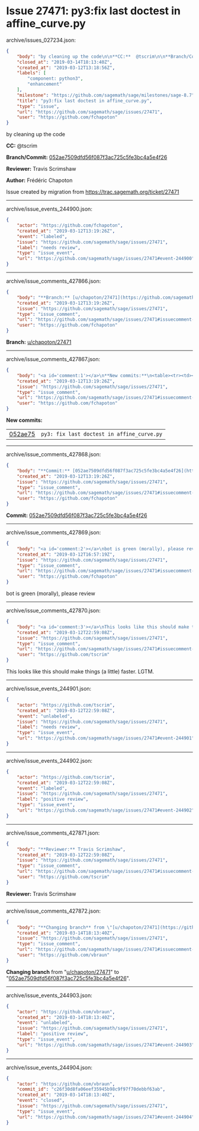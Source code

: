 # Issue 27471: py3:fix last doctest in affine_curve.py

archive/issues_027234.json:
```json
{
    "body": "by cleaning up the code\n\n**CC:**  @tscrim\n\n**Branch/Commit:** [052ae7509dfd56f087f3ac725c5fe3bc4a5e4f26](https://github.com/sagemath/sagetrac-mirror/commit/052ae7509dfd56f087f3ac725c5fe3bc4a5e4f26)\n\n**Reviewer:** Travis Scrimshaw\n\n**Author:** Fr\u00e9d\u00e9ric Chapoton\n\nIssue created by migration from https://trac.sagemath.org/ticket/27471\n\n",
    "closed_at": "2019-03-14T18:13:40Z",
    "created_at": "2019-03-12T13:18:56Z",
    "labels": [
        "component: python3",
        "enhancement"
    ],
    "milestone": "https://github.com/sagemath/sage/milestones/sage-8.7",
    "title": "py3:fix last doctest in affine_curve.py",
    "type": "issue",
    "url": "https://github.com/sagemath/sage/issues/27471",
    "user": "https://github.com/fchapoton"
}
```
by cleaning up the code

**CC:**  @tscrim

**Branch/Commit:** [052ae7509dfd56f087f3ac725c5fe3bc4a5e4f26](https://github.com/sagemath/sagetrac-mirror/commit/052ae7509dfd56f087f3ac725c5fe3bc4a5e4f26)

**Reviewer:** Travis Scrimshaw

**Author:** Frédéric Chapoton

Issue created by migration from https://trac.sagemath.org/ticket/27471





---

archive/issue_events_244900.json:
```json
{
    "actor": "https://github.com/fchapoton",
    "created_at": "2019-03-12T13:19:26Z",
    "event": "labeled",
    "issue": "https://github.com/sagemath/sage/issues/27471",
    "label": "needs review",
    "type": "issue_event",
    "url": "https://github.com/sagemath/sage/issues/27471#event-244900"
}
```



---

archive/issue_comments_427866.json:
```json
{
    "body": "**Branch:** [u/chapoton/27471](https://github.com/sagemath/sagetrac-mirror/tree/u/chapoton/27471)",
    "created_at": "2019-03-12T13:19:26Z",
    "issue": "https://github.com/sagemath/sage/issues/27471",
    "type": "issue_comment",
    "url": "https://github.com/sagemath/sage/issues/27471#issuecomment-427866",
    "user": "https://github.com/fchapoton"
}
```

**Branch:** [u/chapoton/27471](https://github.com/sagemath/sagetrac-mirror/tree/u/chapoton/27471)



---

archive/issue_comments_427867.json:
```json
{
    "body": "<a id='comment:1'></a>\n**New commits:**\n<table><tr><td><a href=\"https://github.com/sagemath/sagetrac-mirror/commit/052ae7509dfd56f087f3ac725c5fe3bc4a5e4f26\">052ae75</a></td><td><code>py3: fix last doctest in affine_curve.py</code></td></tr></table>\n",
    "created_at": "2019-03-12T13:19:26Z",
    "issue": "https://github.com/sagemath/sage/issues/27471",
    "type": "issue_comment",
    "url": "https://github.com/sagemath/sage/issues/27471#issuecomment-427867",
    "user": "https://github.com/fchapoton"
}
```

<a id='comment:1'></a>
**New commits:**
<table><tr><td><a href="https://github.com/sagemath/sagetrac-mirror/commit/052ae7509dfd56f087f3ac725c5fe3bc4a5e4f26">052ae75</a></td><td><code>py3: fix last doctest in affine_curve.py</code></td></tr></table>




---

archive/issue_comments_427868.json:
```json
{
    "body": "**Commit:** [052ae7509dfd56f087f3ac725c5fe3bc4a5e4f26](https://github.com/sagemath/sagetrac-mirror/commit/052ae7509dfd56f087f3ac725c5fe3bc4a5e4f26)",
    "created_at": "2019-03-12T13:19:26Z",
    "issue": "https://github.com/sagemath/sage/issues/27471",
    "type": "issue_comment",
    "url": "https://github.com/sagemath/sage/issues/27471#issuecomment-427868",
    "user": "https://github.com/fchapoton"
}
```

**Commit:** [052ae7509dfd56f087f3ac725c5fe3bc4a5e4f26](https://github.com/sagemath/sagetrac-mirror/commit/052ae7509dfd56f087f3ac725c5fe3bc4a5e4f26)



---

archive/issue_comments_427869.json:
```json
{
    "body": "<a id='comment:2'></a>\nbot is green (morally), please review",
    "created_at": "2019-03-12T16:57:19Z",
    "issue": "https://github.com/sagemath/sage/issues/27471",
    "type": "issue_comment",
    "url": "https://github.com/sagemath/sage/issues/27471#issuecomment-427869",
    "user": "https://github.com/fchapoton"
}
```

<a id='comment:2'></a>
bot is green (morally), please review



---

archive/issue_comments_427870.json:
```json
{
    "body": "<a id='comment:3'></a>\nThis looks like this should make things (a little) faster. LGTM.",
    "created_at": "2019-03-12T22:59:08Z",
    "issue": "https://github.com/sagemath/sage/issues/27471",
    "type": "issue_comment",
    "url": "https://github.com/sagemath/sage/issues/27471#issuecomment-427870",
    "user": "https://github.com/tscrim"
}
```

<a id='comment:3'></a>
This looks like this should make things (a little) faster. LGTM.



---

archive/issue_events_244901.json:
```json
{
    "actor": "https://github.com/tscrim",
    "created_at": "2019-03-12T22:59:08Z",
    "event": "unlabeled",
    "issue": "https://github.com/sagemath/sage/issues/27471",
    "label": "needs review",
    "type": "issue_event",
    "url": "https://github.com/sagemath/sage/issues/27471#event-244901"
}
```



---

archive/issue_events_244902.json:
```json
{
    "actor": "https://github.com/tscrim",
    "created_at": "2019-03-12T22:59:08Z",
    "event": "labeled",
    "issue": "https://github.com/sagemath/sage/issues/27471",
    "label": "positive review",
    "type": "issue_event",
    "url": "https://github.com/sagemath/sage/issues/27471#event-244902"
}
```



---

archive/issue_comments_427871.json:
```json
{
    "body": "**Reviewer:** Travis Scrimshaw",
    "created_at": "2019-03-12T22:59:08Z",
    "issue": "https://github.com/sagemath/sage/issues/27471",
    "type": "issue_comment",
    "url": "https://github.com/sagemath/sage/issues/27471#issuecomment-427871",
    "user": "https://github.com/tscrim"
}
```

**Reviewer:** Travis Scrimshaw



---

archive/issue_comments_427872.json:
```json
{
    "body": "**Changing branch** from \"[u/chapoton/27471](https://github.com/sagemath/sagetrac-mirror/tree/u/chapoton/27471)\" to \"[052ae7509dfd56f087f3ac725c5fe3bc4a5e4f26](https://github.com/sagemath/sagetrac-mirror/commit/052ae7509dfd56f087f3ac725c5fe3bc4a5e4f26)\".",
    "created_at": "2019-03-14T18:13:40Z",
    "issue": "https://github.com/sagemath/sage/issues/27471",
    "type": "issue_comment",
    "url": "https://github.com/sagemath/sage/issues/27471#issuecomment-427872",
    "user": "https://github.com/vbraun"
}
```

**Changing branch** from "[u/chapoton/27471](https://github.com/sagemath/sagetrac-mirror/tree/u/chapoton/27471)" to "[052ae7509dfd56f087f3ac725c5fe3bc4a5e4f26](https://github.com/sagemath/sagetrac-mirror/commit/052ae7509dfd56f087f3ac725c5fe3bc4a5e4f26)".



---

archive/issue_events_244903.json:
```json
{
    "actor": "https://github.com/vbraun",
    "created_at": "2019-03-14T18:13:40Z",
    "event": "unlabeled",
    "issue": "https://github.com/sagemath/sage/issues/27471",
    "label": "positive review",
    "type": "issue_event",
    "url": "https://github.com/sagemath/sage/issues/27471#event-244903"
}
```



---

archive/issue_events_244904.json:
```json
{
    "actor": "https://github.com/vbraun",
    "commit_id": "c26f30d8fa06eef35945b98c9f97f70debbf63ab",
    "created_at": "2019-03-14T18:13:40Z",
    "event": "closed",
    "issue": "https://github.com/sagemath/sage/issues/27471",
    "type": "issue_event",
    "url": "https://github.com/sagemath/sage/issues/27471#event-244904"
}
```
